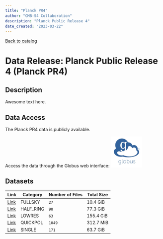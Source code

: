 ```yaml
---
title: "Planck PR4"
author: "CMB-S4 Collaboration"
description: "Planck Public Release 4"
date_created: "2023-03-22"
---
```


[Back to catalog](./#data-releases)

# Data Release: Planck Public Release 4 (Planck PR4)

## Description

Awesome text here.

## Data Access

The Planck PR4 data is publicly available.

Access the data through the Globus web interface: [![Download via Globus](images/globus-logo.png)](https://app.globus.org/file-manager?origin_id=38f01147-f09e-483d-a552-3866669a846d&origin_path=%2Fpublic%2Fplanck%2Fplanck_pr4%2F)

## Datasets

|               Link               | Category  | Number of Files | Total Size |
| -------------------------------- | --------- | --------------- | ---------- |
| [Link](planck_pr4-fullsky.html)   | FULLSKY   | `27`            | 10.4 GiB   |
| [Link](planck_pr4-half_ring.html) | HALF_RING | `90`            | 77.3 GiB   |
| [Link](planck_pr4-lowres.html)    | LOWRES    | `63`            | 155.4 GiB  |
| [Link](planck_pr4-quickpol.html)  | QUICKPOL  | `1049`          | 312.7 MiB  |
| [Link](planck_pr4-single.html)    | SINGLE    | `171`           | 63.7 GiB   |
